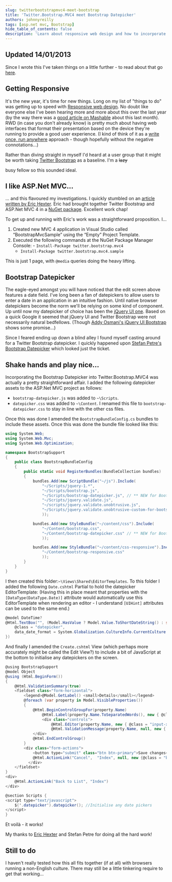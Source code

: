```yaml
---
slug: twitterbootstrapmvc4-meet-bootstrap
title: 'Twitter.Bootstrap.MVC4 meet Bootstrap Datepicker'
authors: johnnyreilly
tags: [asp.net mvc, Bootstrap]
hide_table_of_contents: false
description: 'Learn about responsive web design and how to incorporate Twitter Bootstrap and Bootstrap Datepicker into ASP.Net MVC projects in this beginner’s guide.'
---
```


## Updated 14/01/2013

Since I wrote this I've taken things on a little further - to read about that go [here](../2013-01-14-twitterbootstrapmvc4-meet-bootstrap_14/index.md).

<!--truncate-->

## Getting Responsive

It's the new year, it's time for new things. Long on my list of "things to do" was getting up to speed with [Responsive web design](http://en.wikipedia.org/wiki/Responsive_web_design). No doubt like everyone else I've been hearing more and more about this over the last year (by the way there was a [good article on Mashable](http://mashable.com/2012/12/11/responsive-web-design/) about this last month). RWD (in case you don't already know) is pretty much about having web interfaces that format their presentation based on the device they're running to provide a good user experience. (I kind of think of it as a [write once, run anywhere](http://en.wikipedia.org/wiki/Write_once,_run_anywhere) approach - though hopefully without the negative connotations...)

Rather than diving straight in myself I'd heard at a user group that it might be worth taking [Twitter Bootstrap](http://twitter.github.com/bootstrap/) as a baseline. I'm a <strike>lazy</strike>

busy fellow so this sounded ideal.

## I like ASP.Net MVC...

... and this flavoured my investigations. I quickly stumbled on an [article written by Eric Hexter](http://lostechies.com/erichexter/2012/11/20/twitter-bootstrap-mvc4-the-template-nuget-package-for-asp-net-mvc4-projects/). Eric had brought together Twitter Bootstrap and ASP.Net MVC 4 in a [NuGet package](http://nuget.org/packages/twitter.bootstrap.mvc4). Excellent work chap!

To get up and running with Eric's work was a straightforward proposition. I...

1. Created new MVC 4 application in Visual Studio called “BootstrapMvcSample” using the “Empty” Project Template.
2. Executed the following commands at the NuGet Package Manager Console: - `Install-Package twitter.bootstrap.mvc4`
   - `Install-Package twitter.bootstrap.mvc4.sample`

This is just 1 page, with `@media` queries doing the heavy lifting.

## Bootstrap Datepicker

The eagle-eyed amongst you will have noticed that the edit screen above features a date field. I've long been a fan of datepickers to allow users to enter a date in an application in an intuitive fashion. Until native browser datepickers become the norm we'll be relying on some kind of component. Up until now my datepicker of choice has been the [jQuery UI one](http://jqueryui.com/datepicker/). Based on a quick Google it seemed that jQuery UI and Twitter Bootstrap were not necessarily natural bedfellows. (Though [Addy Osmani's jQuery UI Bootstrap](http://addyosmani.github.com/jquery-ui-bootstrap/) shows some promise...)

Since I feared ending up down a blind alley I found myself casting around for a Twitter Bootstrap datepicker. I quickly happened upon [Stefan Petre's Bootstrap Datepicker](http://www.eyecon.ro/bootstrap-datepicker/) which looked just the ticket.

## Shake hands and play nice...

Incorporating the Bootstrap Datepicker into Twitter.Bootstrap.MVC4 was actually a pretty straightforward affair. I added the following datepicker assets to the ASP.Net MVC project as follows:

- `bootstrap-datepicker.js` was added to `~\Scripts`.
- `datepicker.css` was added to `~\Content`. I renamed this file to `bootstrap-datepicker.css` to stay in line with the other css files.

Once this was done I amended the `BootstrapBundleConfig.cs` bundles to include these assets. Once this was done the bundle file looked like this:

```cs
using System.Web;
using System.Web.Mvc;
using System.Web.Optimization;

namespace BootstrapSupport
{
    public class BootstrapBundleConfig
    {
        public static void RegisterBundles(BundleCollection bundles)
        {
            bundles.Add(new ScriptBundle("~/js").Include(
                "~/Scripts/jquery-1.*",
                "~/Scripts/bootstrap.js",
                "~/Scripts/bootstrap-datepicker.js", // ** NEW for Bootstrap Datepicker
                "~/Scripts/jquery.validate.js",
                "~/scripts/jquery.validate.unobtrusive.js",
                "~/Scripts/jquery.validate.unobtrusive-custom-for-bootstrap.js"
                ));

            bundles.Add(new StyleBundle("~/content/css").Include(
                "~/Content/bootstrap.css",
                "~/Content/bootstrap-datepicker.css" // ** NEW for Bootstrap Datepicker
                ));

            bundles.Add(new StyleBundle("~/content/css-responsive").Include(
                "~/Content/bootstrap-responsive.css"
                ));
        }
    }
}
```

I then created this folder:`~\Views\Shared\EditorTemplates`. To this folder I added the following `Date.cshtml` Partial to hold the datepicker EditorTemplate: (Having this in place meant that properties with the `[DataType(DataType.Date)]` attribute would automatically use this EditorTemplate when rendering an editor - I understand `[UIHint]` attributes can be used to the same end.)

```cs
@model DateTime?
@Html.TextBox("", (Model.HasValue ? Model.Value.ToShortDateString() : string.Empty), new {
    @class = "datepicker",
    data_date_format = System.Globalization.CultureInfo.CurrentCulture.DateTimeFormat.ShortDatePattern.ToLower()
})
```

And finally I amended the `Create.cshtml` View (which perhaps more accurately might be called the Edit View?) to include a bit of JavaScript at the bottom to initialise any datepickers on the screen.

```cs
@using BootstrapSupport
@model Object
@using (Html.BeginForm())
{
    @Html.ValidationSummary(true)
    <fieldset class="form-horizontal">
        <legend>@Model.GetLabel() <small>Details</small></legend>
        @foreach (var property in Model.VisibleProperties())
        {
            @Html.BeginControlGroupFor(property.Name)
                @Html.Label(property.Name.ToSeparatedWords(), new { @class = "control-label" })
                <div class="controls">
                    @Html.Editor(property.Name, new { @class = "input-xlarge" })
                    @Html.ValidationMessage(property.Name, null, new { @class = "help-inline" })
  	        </div>
            @Html.EndControlGroup()
        }
		<div class="form-actions">
            <button type="submit" class="btn btn-primary">Save changes</button>
            @Html.ActionLink("Cancel",  "Index", null, new {@class = "btn "})
          </div>
    </fieldset>
}
<div>
    @Html.ActionLink("Back to List", "Index")
</div>

@section Scripts {
<script type="text/javascript">
    $('.datepicker').datepicker(); //Initialise any date pickers
</script>
}
```

Et voilà - it works!

My thanks to [Eric Hexter](https://twitter.com/ehexter) and Stefan Petre for doing all the hard work!

## Still to do

I haven't really tested how this all fits together (if at all) with browsers running a non-English culture. There may still be a little tinkering require to get that working...
